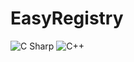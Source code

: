 # EasyRegistry
 <img alt="C Sharp" src="https://img.shields.io/badge/license-MIT-brightgreen?logo=csharp?logoColor=violet">
 <img alt="C++" src="https://img.shields.io/badge/c++-17-%2300599C?logo=csharp?logoColor=violet">
